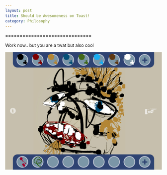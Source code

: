 ```yaml
---
layout: post
title: Should be Awesomeness on Toast!
category: Philosophy
---
```



==============================

Work now.. but you are a twat but also cool

![Image description](/images/IMG_0026.JPG)
